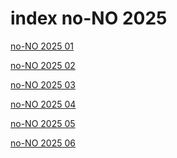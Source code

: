 # index no-NO 2025

<a href="./01">no-NO 2025 01</a>

<a href="./02">no-NO 2025 02</a>

<a href="./03">no-NO 2025 03</a>

<a href="./04">no-NO 2025 04</a>

<a href="./05">no-NO 2025 05</a>

<a href="./06">no-NO 2025 06</a>

